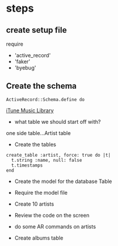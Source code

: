 # steps

## create setup file

require

- 'active_record'
- 'faker'
- 'byebug'

## Create the schema

`ActiveRecord::Schema.define do`

[iTune Music Library](./pictures/schema.png)

- what table we should start off with?

one side table...Artist table

- Create the tables

```
create_table :artist, force: true do |t|
  t.string :name, null: false
  t.timestamps
end
```

- Create the model for the database Table
- Require the model file

- Create 10 artists
- Review the code on the screen
- do some AR commands on artists

- Create albums table
